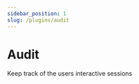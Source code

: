 ```yaml
---
sidebar_position: 1
slug: /plugins/audit
---
```


# Audit

Keep track of the users interactive sessions